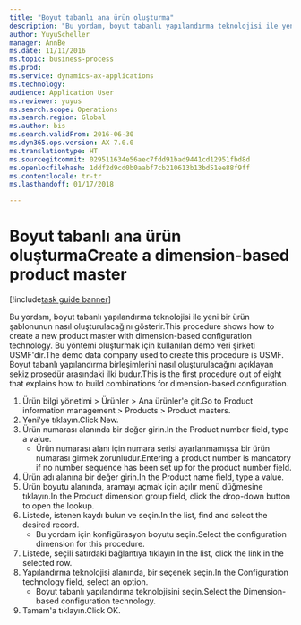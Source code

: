 ```yaml
--- 
title: "Boyut tabanlı ana ürün oluşturma"
description: "Bu yordam, boyut tabanlı yapılandırma teknolojisi ile yeni bir ürün şablonunun nasıl oluşturulacağını gösterir."
author: YuyuScheller
manager: AnnBe
ms.date: 11/11/2016
ms.topic: business-process
ms.prod: 
ms.service: dynamics-ax-applications
ms.technology: 
audience: Application User
ms.reviewer: yuyus
ms.search.scope: Operations
ms.search.region: Global
ms.author: bis
ms.search.validFrom: 2016-06-30
ms.dyn365.ops.version: AX 7.0.0
ms.translationtype: HT
ms.sourcegitcommit: 029511634e56aec7fdd91bad9441cd12951fbd8d
ms.openlocfilehash: 1ddf2d9cd0b0aabf7cb210613b13bd51ee88f9ff
ms.contentlocale: tr-tr
ms.lasthandoff: 01/17/2018

---
```

# <a name="create-a-dimension-based-product-master"></a><span data-ttu-id="d738d-103">Boyut tabanlı ana ürün oluşturma</span><span class="sxs-lookup"><span data-stu-id="d738d-103">Create a dimension-based product master</span></span>

[!include[task guide banner](../../includes/task-guide-banner.md)]

<span data-ttu-id="d738d-104">Bu yordam, boyut tabanlı yapılandırma teknolojisi ile yeni bir ürün şablonunun nasıl oluşturulacağını gösterir.</span><span class="sxs-lookup"><span data-stu-id="d738d-104">This procedure shows how to create a new product master with dimension-based configuration technology.</span></span> <span data-ttu-id="d738d-105">Bu yöntemi oluşturmak için kullanılan demo veri şirketi USMF'dir.</span><span class="sxs-lookup"><span data-stu-id="d738d-105">The demo data company used to create this procedure is USMF.</span></span> <span data-ttu-id="d738d-106">Boyut tabanlı yapılandırma birleşimlerini nasıl oluşturulacağını açıklayan sekiz prosedür arasındaki ilki budur.</span><span class="sxs-lookup"><span data-stu-id="d738d-106">This is the first procedure out of eight that explains how to build combinations for dimension-based configuration.</span></span>

1. <span data-ttu-id="d738d-107">Ürün bilgi yönetimi > Ürünler > Ana ürünler'e git.</span><span class="sxs-lookup"><span data-stu-id="d738d-107">Go to Product information management > Products > Product masters.</span></span>
2. <span data-ttu-id="d738d-108">Yeni'ye tıklayın.</span><span class="sxs-lookup"><span data-stu-id="d738d-108">Click New.</span></span>
3. <span data-ttu-id="d738d-109">Ürün numarası alanında bir değer girin.</span><span class="sxs-lookup"><span data-stu-id="d738d-109">In the Product number field, type a value.</span></span>
    * <span data-ttu-id="d738d-110">Ürün numarası alanı için numara serisi ayarlanmamışsa bir ürün numarası girmek zorunludur.</span><span class="sxs-lookup"><span data-stu-id="d738d-110">Entering a product number is mandatory if no number sequence has been set up for the product number field.</span></span>  
4. <span data-ttu-id="d738d-111">Ürün adı alanına bir değer girin.</span><span class="sxs-lookup"><span data-stu-id="d738d-111">In the Product name field, type a value.</span></span>
5. <span data-ttu-id="d738d-112">Ürün boyutu alanında, aramayı açmak için açılır menü düğmesine tıklayın.</span><span class="sxs-lookup"><span data-stu-id="d738d-112">In the Product dimension group field, click the drop-down button to open the lookup.</span></span>
6. <span data-ttu-id="d738d-113">Listede, istenen kaydı bulun ve seçin.</span><span class="sxs-lookup"><span data-stu-id="d738d-113">In the list, find and select the desired record.</span></span>
    * <span data-ttu-id="d738d-114">Bu yordam için konfigürasyon boyutu seçin.</span><span class="sxs-lookup"><span data-stu-id="d738d-114">Select the configuration dimension for this procedure.</span></span>  
7. <span data-ttu-id="d738d-115">Listede, seçili satırdaki bağlantıya tıklayın.</span><span class="sxs-lookup"><span data-stu-id="d738d-115">In the list, click the link in the selected row.</span></span>
8. <span data-ttu-id="d738d-116">Yapılandırma teknolojisi alanında, bir seçenek seçin.</span><span class="sxs-lookup"><span data-stu-id="d738d-116">In the Configuration technology field, select an option.</span></span>
    * <span data-ttu-id="d738d-117">Boyut tabanlı yapılandırma teknolojisini seçin.</span><span class="sxs-lookup"><span data-stu-id="d738d-117">Select the Dimension-based configuration technology.</span></span>  
9. <span data-ttu-id="d738d-118">Tamam'a tıklayın.</span><span class="sxs-lookup"><span data-stu-id="d738d-118">Click OK.</span></span>


